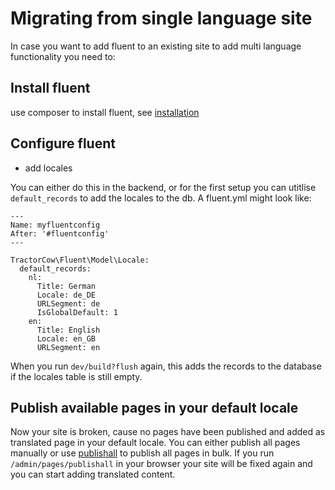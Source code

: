 # Migrating from single language site

In case you want to add fluent to an existing site to add multi language functionality you need to:

## Install fluent

use composer to install fluent, see [installation](installation.md)

## Configure fluent
* add locales

You can either do this in the backend, or for the first setup you can utitlise `default_records` to add the locales to the db. 
A fluent.yml might look like:

```
---
Name: myfluentconfig
After: '#fluentconfig'
---

TractorCow\Fluent\Model\Locale:
  default_records:
    nl:
      Title: German
      Locale: de_DE
      URLSegment: de
      IsGlobalDefault: 1
    en:
      Title: English
      Locale: en_GB
      URLSegment: en
```

When you run `dev/build?flush` again, this adds the records to the database if the locales table is still empty.

## Publish available pages in your default locale

Now your site is broken, cause no pages have been published and added as translated page in your default locale. 
You can either publish all pages manually or use [publishall](https://docs.silverstripe.org/en/4/developer_guides/debugging/url_variable_tools/#building-and-publishing-urls) to publish all pages in bulk.
If you run `/admin/pages/publishall` in your browser  your site will be fixed again and you can start adding translated content.  
